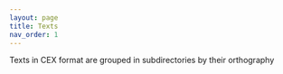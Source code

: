 ```yaml
---
layout: page
title: Texts
nav_order: 1
---
```




Texts in CEX format are grouped in subdirectories by their orthography

